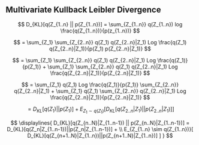 ## Multivariate Kullback Leibler Divergence

$$
D_{KL}[q(Z_{1..n} || p(Z_{1..n})] = \sum_{Z_{1..n}} q(Z_{1..n}) log \frac{q(Z_{1..n})}{p(z_{1..n})}
$$

$$
= \sum_{Z_1} \sum_{Z_{2..n}} q(Z_1) q(Z_{2..n}|Z_1) Log \frac{q(Z_1) q(Z_{2..n}|Z_1)}{p(Z_1) p(Z_{2..n}|Z_1)}
$$

$$
= \sum_{Z_1} \sum_{Z_{2..n}} q(Z_1) q(Z_{2..n}|Z_1) Log \frac{q(Z_1)}{p(Z_1)} + \sum_{Z_1} \sum_{Z_{2..n}} q(Z_1) q(Z_{2..n}|Z_1) Log \frac{q(Z_{2..n}|Z_1)}{p(Z_{2..n}|Z_1)}
$$

$$
= \sum_{Z_1} q(Z_1) Log \frac{q(Z_1)}{p(Z_1)} \sum_{Z_{2..n}} q(Z_{2..n}|Z_1) + \sum_{Z_1} q(Z_1) \sum_{Z_{2..n}} q(Z_{2..n}|Z_1) Log \frac{q(Z_{2..n}|Z_1)}{p(Z_{2..n}|Z_1)}
$$

$$
= D_{KL}[q(Z_1)||p(Z_1)] + E_{Z_1 \sim q(Z_1)}[ D_{KL}[q(Z_{2..n}|Z_1)||p(Z_{2..n}|Z_1)] ]
$$

$$
\displaylines{
D_{KL}[q(Z_{n..N}|Z_{1..n-1}) || p(Z_{n..N}|Z_{1..n-1})] = D_{KL}[q(Z_n|Z_{1..n-1})||p(Z_n|Z_{1..n-1})] + \\
E_{Z_{1..n} \sim q(Z_{1..n})}[ D_{KL}[q(Z_{n+1..N}|Z_{1..n})||p(Z_{n+1..N}|Z_{1..n})] ]
}
$$

